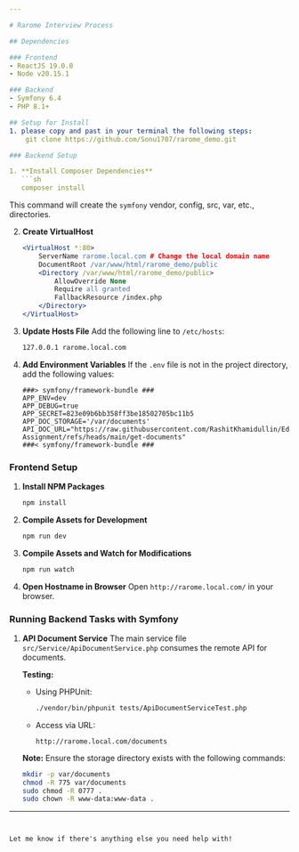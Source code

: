 ```yaml
---

# Rarome Interview Process

## Dependencies

### Frontend
- ReactJS 19.0.0
- Node v20.15.1

### Backend
- Symfony 6.4
- PHP 8.1+

## Setup for Install
1. please copy and past in your terminal the following steps:
    git clone https://github.com/Sonu1707/rarome_demo.git

### Backend Setup

1. **Install Composer Dependencies**
   ```sh
   composer install
   ```
   This command will create the `symfony` vendor, config, src, var, etc., directories.

2. **Create VirtualHost**
   ```apache
   <VirtualHost *:80>
       ServerName rarome.local.com # Change the local domain name
       DocumentRoot /var/www/html/rarome_demo/public
       <Directory /var/www/html/rarome_demo/public>
           AllowOverride None
           Require all granted
           FallbackResource /index.php
       </Directory>
   </VirtualHost>
   ```

3. **Update Hosts File**
   Add the following line to `/etc/hosts`:
   ```sh
   127.0.0.1 rarome.local.com
   ```

4. **Add Environment Variables**
   If the `.env` file is not in the project directory, add the following values:
   ```env
   ###> symfony/framework-bundle ###
   APP_ENV=dev
   APP_DEBUG=true
   APP_SECRET=823e09b6bb358ff3be18502705bc11b5
   APP_DOC_STORAGE='/var/documents'
   API_DOC_URL="https://raw.githubusercontent.com/RashitKhamidullin/Educhain-Assignment/refs/heads/main/get-documents"
   ###< symfony/framework-bundle ###
   ```

### Frontend Setup

1. **Install NPM Packages**
   ```sh
   npm install
   ```

2. **Compile Assets for Development**
   ```sh
   npm run dev
   ```

3. **Compile Assets and Watch for Modifications**
   ```sh
   npm run watch
   ```

4. **Open Hostname in Browser**
   Open `http://rarome.local.com/` in your browser.

### Running Backend Tasks with Symfony

1. **API Document Service**
   The main service file `src/Service/ApiDocumentService.php` consumes the remote API for documents.

   **Testing:**
   - Using PHPUnit:
     ```sh
     ./vendor/bin/phpunit tests/ApiDocumentServiceTest.php
     ```
   - Access via URL:
     ```url
     http://rarome.local.com/documents
     ```

   **Note:**
   Ensure the storage directory exists with the following commands:
   ```sh
   mkdir -p var/documents
   chmod -R 775 var/documents
   sudo chmod -R 0777 .
   sudo chown -R www-data:www-data .
   ```

---
```


Let me know if there's anything else you need help with!